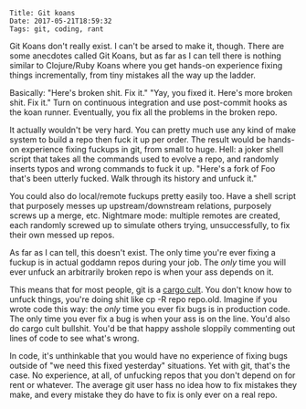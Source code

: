     Title: Git koans
    Date: 2017-05-21T18:59:32
    Tags: git, coding, rant

Git Koans don't really exist. I can't be arsed to make it, though. There are
some anecdotes called Git Koans, but as far as I can tell there is nothing
similar to Clojure/Ruby Koans where you get hands-on experience fixing things
incrementally, from tiny mistakes all the way up the ladder.

Basically: "Here's broken shit. Fix it." "Yay, you fixed it. Here's more broken
shit. Fix it." Turn on continuous integration and use post-commit hooks as the
koan runner. Eventually, you fix all the problems in the broken repo.

It actually wouldn't be very hard. You can pretty much use any kind of make
system to build a repo then fuck it up per order. The result would be hands-on
experience fixing fuckups in git, from small to huge. Hell: a joker shell script
that takes all the commands used to evolve a repo, and randomly inserts typos
and wrong commands to fuck it up. "Here's a fork of Foo that's been utterly
fucked. Walk through its history and unfuck it."

You could also do local/remote fuckups pretty easily too. Have a shell script
that purposely messes up upstream/downstream relations, purposely screws up a
merge, etc. Nightmare mode: multiple remotes are created, each randomly screwed
up to simulate others trying, unsuccessfully, to fix their own messed up repos.

As far as I can tell, this doesn't exist. The only time you're ever fixing a
fuckup is in actual goddamn repos during your job. The *only* time you will ever
unfuck an arbitrarily broken repo is when your ass depends on it.

This means that for most people, git is a [cargo
cult](https://people.csail.mit.edu/sperezde/oopsla16.pdf). You don't know how to
unfuck things, you're doing shit like cp -R repo repo.old. Imagine if you wrote
code this way: the *only* time you ever fix bugs is in production code. The only
time you ever fix a bug is when your ass is on the line. You'd also do cargo
cult bullshit. You'd be that happy asshole sloppily commenting out lines of code
to see what's wrong. 

In code, it's unthinkable that you would have no experience of fixing bugs
outside of "we need this fixed yesterday" situations. Yet with git, that's the
case. No experience, at all, of unfucking repos that you don't depend on for
rent or whatever. The average git user hass no idea how to fix mistakes they
make, and every mistake they do have to fix is only ever on a real repo. 

